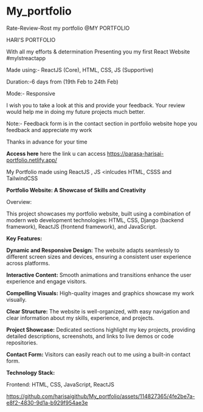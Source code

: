 # My_portfolio
Rate-Review-Rost my portfolio
@MY PORTFOLIO

HARI'S PORTFOLIO

With all my efforts & determination Presenting you my first React Website #mylstreactapp

Made using:- ReactJS (Core), HTML, CSS, JS (Supportive)

Duration:-6 days from (19th Feb to 24th Feb)

Mode:- Responsive

I wish you to take a look at this and provide your feedback. Your review would help me in doing my future projects much better.

Note:- Feedback form is in the contact section in portfolio website hope you feedback and appreciate my work

Thanks in advance for your time

 **Access here**
here the link u can access https://parasa-harisai-portfolio.netlify.app/


My Portfolio made using ReactJS , JS &lt;inlcudes HTML, CSSS and TailwindCSS

**Portfolio Website: A Showcase of Skills and Creativity**

Overview:

This project showcases my portfolio website, built using a combination of modern web development technologies: HTML, CSS, Django (backend framework), ReactJS (frontend framework), and JavaScript.

**Key Features:**


**Dynamic and Responsive Design:** The website adapts seamlessly to different screen sizes and devices, ensuring a consistent user experience across platforms.

**Interactive Content:** Smooth animations and transitions enhance the user experience and engage visitors.

**Compelling Visuals:** High-quality images and graphics showcase my work visually.

**Clear Structure:** The website is well-organized, with easy navigation and clear information about my skills, experience, and projects.

**Project Showcase:** Dedicated sections highlight my key projects, providing detailed descriptions, screenshots, and links to live demos or code repositories.


**Contact Form:** Visitors can easily reach out to me using a built-in contact form.



**Technology Stack:**

Frontend: HTML, CSS, JavaScript, ReactJS


https://github.com/harisaigithub/My_portfolio/assets/114827365/4fe2be7a-e8f2-4830-9d1a-b929f954ae3e
